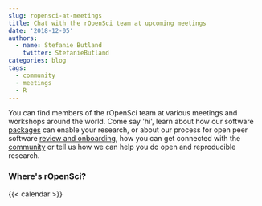 ```yaml
---
slug: ropensci-at-meetings
title: Chat with the rOpenSci team at upcoming meetings
date: '2018-12-05'
authors:
  - name: Stefanie Butland
    twitter: StefanieButland
categories: blog
tags:
  - community
  - meetings
  - R
---
```


You can find members of the rOpenSci team at various meetings and workshops around the world. Come say 'hi', learn about how our software [packages](https://ropensci.org/packages/) can enable your research, or about our process for open peer software [review and onboarding](/software-review/), how you can get connected with the [community](https://ropensci.org/community/) or tell us how we can help you do open and reproducible research.

<!--more-->

### Where's rOpenSci?

{{< calendar >}}